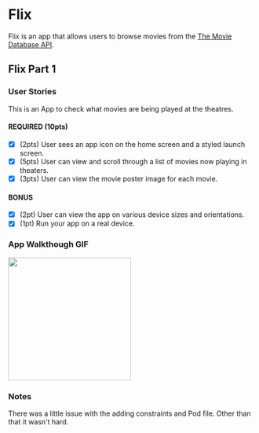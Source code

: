# Flix

Flix is an app that allows users to browse movies from the [The Movie Database API](http://docs.themoviedb.apiary.io/#).

## Flix Part 1

### User Stories
This is an App to check what movies are being played at the theatres. 

#### REQUIRED (10pts)
- [X] (2pts) User sees an app icon on the home screen and a styled launch screen.
- [X] (5pts) User can view and scroll through a list of movies now playing in theaters.
- [X] (3pts) User can view the movie poster image for each movie.

#### BONUS
- [X] (2pt) User can view the app on various device sizes and orientations.
- [X] (1pt) Run your app on a real device.

### App Walkthough GIF

<img src="https://github.com/Programmerguy101/Flixster/blob/master/Flixster.gif" width=250><br>

### Notes
There was a little issue with the adding constraints and Pod file. Other than that it wasn't hard. 
